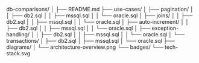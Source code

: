 db-comparisons/
│
├── README.md
├── use-cases/
│   ├── pagination/
│   │   ├── db2.sql
│   │   ├── mssql.sql
│   │   └── oracle.sql
│   ├── joins/
│   │   ├── db2.sql
│   │   ├── mssql.sql
│   │   └── oracle.sql
│   ├── auto-increment/
│   │   ├── db2.sql
│   │   ├── mssql.sql
│   │   └── oracle.sql
│   ├── exception-handling/
│   │   ├── db2.sql
│   │   ├── mssql.sql
│   │   └── oracle.sql
│   └── transactions/
│       ├── db2.sql
│       ├── mssql.sql
│       └── oracle.sql
├── diagrams/
│   └── architecture-overview.png
└── badges/
    └── tech-stack.svg
